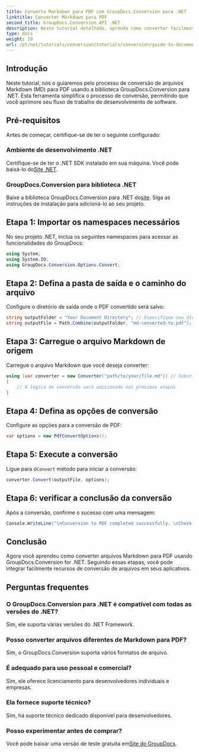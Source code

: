 ```yaml
---
title: Converta Markdown para PDF com GroupDocs.Conversion para .NET
linktitle: Converter Markdown para PDF
second_title: GroupDocs.Conversion API .NET
description: Neste tutorial detalhado, aprenda como converter facilmente arquivos Markdown (MD) em Portable Document Format (PDF) usando a biblioteca GroupDocs.Conversion para .NET.
type: docs
weight: 19
url: /pt/net/tutorials/conversion/tutorials/conversion/guide-to-document-conversion/convert-markdown-to-pdf/
---
```

## Introdução

Neste tutorial, nós o guiaremos pelo processo de conversão de arquivos Markdown (MD) para PDF usando a biblioteca GroupDocs.Conversion para .NET. Esta ferramenta simplifica o processo de conversão, permitindo que você aprimore seu fluxo de trabalho de desenvolvimento de software.

## Pré-requisitos

Antes de começar, certifique-se de ter o seguinte configurado:

### Ambiente de desenvolvimento .NET
 Certifique-se de ter o .NET SDK instalado em sua máquina. Você pode baixá-lo do[Site .NET](https://dotnet.microsoft.com/download).

### GroupDocs.Conversion para biblioteca .NET
Baixe a biblioteca GroupDocs.Conversion para .NET do[site](https://releases.groupdocs.com/conversion/net/). Siga as instruções de instalação para adicioná-lo ao seu projeto.

## Etapa 1: Importar os namespaces necessários
No seu projeto .NET, inclua os seguintes namespaces para acessar as funcionalidades do GroupDocs:

```csharp
using System;
using System.IO;
using GroupDocs.Conversion.Options.Convert;
```

## Etapa 2: Defina a pasta de saída e o caminho do arquivo
Configure o diretório de saída onde o PDF convertido será salvo:

```csharp
string outputFolder = "Your Document Directory"; // Especifique seu diretório de saída
string outputFile = Path.Combine(outputFolder, "md-converted-to.pdf");
```

## Etapa 3: Carregue o arquivo Markdown de origem
Carregue o arquivo Markdown que você deseja converter:

```csharp
using (var converter = new Converter("path/to/your/file.md")) // Substitua pelo caminho do seu arquivo MD
{
    // A lógica de conversão será adicionada nas próximas etapas
}
```

## Etapa 4: Defina as opções de conversão
Configure as opções para a conversão de PDF:

```csharp
var options = new PdfConvertOptions();
```

## Etapa 5: Execute a conversão
 Ligue para o`Convert` método para iniciar a conversão:

```csharp
converter.Convert(outputFile, options);
```

## Etapa 6: verificar a conclusão da conversão
Após a conversão, confirme o sucesso com uma mensagem:

```csharp
Console.WriteLine("\nConversion to PDF completed successfully. \nCheck output in {0}", outputFolder);
```

## Conclusão
Agora você aprendeu como converter arquivos Markdown para PDF usando GroupDocs.Conversion for .NET. Seguindo essas etapas, você pode integrar facilmente recursos de conversão de arquivos em seus aplicativos.

## Perguntas frequentes

### O GroupDocs.Conversion para .NET é compatível com todas as versões do .NET?
Sim, ele suporta várias versões do .NET Framework.

### Posso converter arquivos diferentes de Markdown para PDF?
Sim, o GroupDocs.Conversion suporta vários formatos de arquivo.

### É adequado para uso pessoal e comercial?
Sim, ele oferece licenciamento para desenvolvedores individuais e empresas.

### Ela fornece suporte técnico?
Sim, há suporte técnico dedicado disponível para desenvolvedores.

### Posso experimentar antes de comprar?
 Você pode baixar uma versão de teste gratuita em[Site do GroupDocs](https://releases.groupdocs.com/conversion/net/).